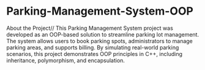 # Parking-Management-System-OOP

About the Project//
This Parking Management System project was developed as an OOP-based solution to streamline parking lot management. The system allows users to book parking spots, administrators to manage parking areas, and supports billing. By simulating real-world parking scenarios, this project demonstrates OOP principles in C++, including inheritance, polymorphism, and encapsulation.
